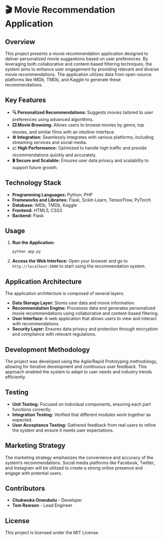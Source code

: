 # 🎬 Movie Recommendation Application

## Overview
This project presents a movie recommendation application designed to deliver personalized movie suggestions based on user preferences. By leveraging both collaborative and content-based filtering techniques, the system aims to enhance user engagement by providing relevant and diverse movie recommendations. The application utilizes data from open-source platforms like IMDb, TMDb, and Kaggle to generate these recommendations.

## Key Features
- **🔍 Personalized Recommendations:** Suggests movies tailored to user preferences using advanced algorithms.
- **🎞️ Movie Browsing:** Allows users to browse movies by genre, top movies, and similar films with an intuitive interface.
- **⚙️ Integration:** Seamlessly integrates with various platforms, including streaming services and social media.
- **📈 High Performance:** Optimized to handle high traffic and provide recommendations quickly and accurately.
- **🔒 Secure and Scalable:** Ensures user data privacy and scalability to support future growth.

## Technology Stack
- **Programming Languages:** Python, PHP
- **Frameworks and Libraries:** Flask, Scikit-Learn, TensorFlow, PyTorch
- **Database:** IMDb, TMDb, Kaggle
- **Frontend:** HTML5, CSS3
- **Backend:** Flask

## Usage
1. **Run the Application:**
   ```bash
   python app.py
   ```
2. **Access the Web Interface:**
   Open your browser and go to `http://localhost:5000` to start using the recommendation system.

## Application Architecture
The application architecture is composed of several layers:
- **Data Storage Layer:** Stores user data and movie information.
- **Recommendation Engine:** Processes data and generates personalized movie recommendations using collaborative and content-based filtering.
- **User Interface:** A web application that allows users to view and interact with recommendations.
- **Security Layer:** Ensures data privacy and protection through encryption and compliance with relevant regulations.

## Development Methodology
The project was developed using the Agile/Rapid Prototyping methodology, allowing for iterative development and continuous user feedback. This approach enabled the system to adapt to user needs and industry trends efficiently.

## Testing
- **Unit Testing:** Focused on individual components, ensuring each part functions correctly.
- **Integration Testing:** Verified that different modules work together as expected.
- **User Acceptance Testing:** Gathered feedback from real users to refine the system and ensure it meets user expectations.

## Marketing Strategy
The marketing strategy emphasizes the convenience and accuracy of the system’s recommendations. Social media platforms like Facebook, Twitter, and Instagram will be utilized to create a strong online presence and engage with potential users.

## Contributors
- **Chukwuka Onwubolu** - Developer
- **Tom Rawson** - Lead Engineer

## License
This project is licensed under the MIT License.
